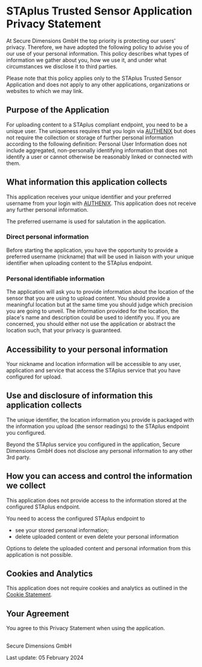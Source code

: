 # STAplus Trusted Sensor Application Privacy Statement
At Secure Dimensions GmbH the top priority is protecting our users' privacy. Therefore, we have adopted the following policy to advise you of our use of your personal information. This policy describes what types of information we gather about you, how we use it, and under what circumstances we disclose it to third parties.

Please note that this policy applies only to the STAplus Trusted Sensor Application and does not apply to any other applications, organizations or websites to which we may link. 

## Purpose of the Application
For uploading content to a STAplus compliant endpoint, you need to be a unique user. The uniqueness requires that you login via [AUTHENIX](https://authenix.eu) but does not require the collection or storage of further personal information according to the following definition: Personal User Information does not include aggregated, non-personally identifying information that does not identify a user or cannot otherwise be reasonably linked or connected with them. 

## What information this application collects
This application receives your unique identifier and your preferred username from your login with [AUTHENIX](https://authenix.eu). This application does not receive any further personal information.

The preferred username is used for salutation in the application.

### Direct personal information
Before starting the application, you have the opportunity to provide a preferred username (nickname) that will be used in liaison with your unique identifier when uploading content to the STAplus endpoint.

### Personal identifiable information
The application will ask you to provide information about the location of the sensor that you are using to upload content. You should provide a meaningful location but at the same time you should judge which precision you are going to unveil. The information provided for the location, the place's name and description could be used to identify you. If you are concerned, you should either not use the application or abstract the location such, that your privacy is guaranteed.

## Accessibility to your personal information
Your nickname and location information will be accessible to any user, application and service that access the STAplus service that you have configured for upload.


## Use and disclosure of information this application collects
The unique identifier, the location information you provide is packaged with the information you upload (the sensor readings) to the STAplus endpoint you configured.

Beyond the STAplus service you configured in the application, Secure Dimensions GmbH does not disclose any personal information to any other 3rd party.

## How you can access and control the information we collect
This application does not provide access to the information stored at the configured STAplus endpoint. 

You need to access the configured STAplus endpoint to

* see your stored personal information;
* delete uploaded content or even delete your personal information

Options to delete the uploaded content and personal information from this application is not possible.

## Cookies and Analytics
This application does not require cookies and analytics as outlined in the [Cookie Statement](COOKIES.md).

## Your Agreement
You agree to this Privacy Statement when using the application.

##
Secure Dimensions GmbH

Last update: 05 February 2024